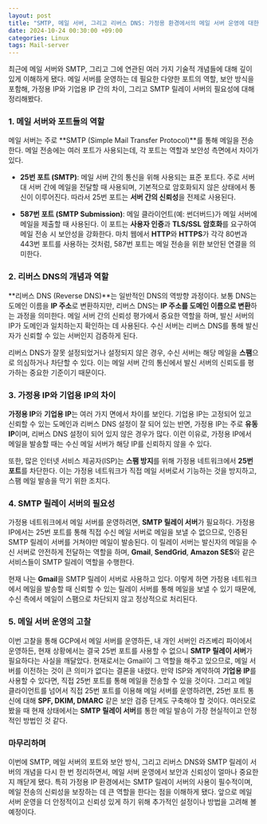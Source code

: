 ```yaml
---
layout: post
title: "SMTP, 메일 서버, 그리고 리버스 DNS: 가정용 환경에서의 메일 서버 운영에 대한 고찰"
date: 2024-10-24 00:30:00 +09:00
categories: Linux
tags: Mail-server
---
```


최근에 메일 서버와 SMTP, 그리고 그에 연관된 여러 가지 기술적 개념들에 대해 깊이 있게 이해하게 됐다. 메일 서버를 운영하는 데 필요한 다양한 포트의 역할, 보안 방식을 포함해, 가정용 IP와 기업용 IP 간의 차이, 그리고 SMTP 릴레이 서버의 필요성에 대해 정리해봤다.

### 1. 메일 서버와 포트들의 역할

메일 서버는 주로 **SMTP (Simple Mail Transfer Protocol)**를 통해 메일을 전송한다. 메일 전송에는 여러 포트가 사용되는데, 각 포트는 역할과 보안성 측면에서 차이가 있다.

- **25번 포트 (SMTP)**: 메일 서버 간의 통신을 위해 사용되는 표준 포트다. 주로 서버 대 서버 간에 메일을 전달할 때 사용되며, 기본적으로 암호화되지 않은 상태에서 통신이 이루어진다. 따라서 25번 포트는 **서버 간의 신뢰성**을 전제로 사용된다.

- **587번 포트 (SMTP Submission)**: 메일 클라이언트(예: 썬더버드)가 메일 서버에 메일을 제출할 때 사용된다. 이 포트는 **사용자 인증**과 **TLS/SSL 암호화**를 요구하여 메일 전송 시 보안성을 강화한다. 마치 웹에서 **HTTP**와 **HTTPS**가 각각 80번과 443번 포트를 사용하는 것처럼, 587번 포트는 메일 전송을 위한 보안된 연결을 의미한다.

### 2. 리버스 DNS의 개념과 역할

**리버스 DNS (Reverse DNS)**는 일반적인 DNS의 역방향 과정이다. 보통 DNS는 도메인 이름을 **IP 주소**로 변환하지만, 리버스 DNS는 **IP 주소를 도메인 이름으로 변환**하는 과정을 의미한다. 메일 서버 간의 신뢰성 평가에서 중요한 역할을 하며, 발신 서버의 IP가 도메인과 일치하는지 확인하는 데 사용된다. 수신 서버는 리버스 DNS를 통해 발신자가 신뢰할 수 있는 서버인지 검증하게 된다.

리버스 DNS가 잘못 설정되었거나 설정되지 않은 경우, 수신 서버는 해당 메일을 **스팸**으로 의심하거나 차단할 수 있다. 이는 메일 서버 간의 통신에서 발신 서버의 신뢰도를 평가하는 중요한 기준이기 때문이다.

### 3. 가정용 IP와 기업용 IP의 차이

**가정용 IP**와 **기업용 IP**는 여러 가지 면에서 차이를 보인다. 기업용 IP는 고정되어 있고 신뢰할 수 있는 도메인과 리버스 DNS 설정이 잘 되어 있는 반면, 가정용 IP는 주로 **유동 IP**이며, 리버스 DNS 설정이 되어 있지 않은 경우가 많다. 이런 이유로, 가정용 IP에서 메일을 발송할 때는 수신 메일 서버가 해당 IP를 신뢰하지 않을 수 있다.

또한, 많은 인터넷 서비스 제공자(ISP)는 **스팸 방지**를 위해 가정용 네트워크에서 **25번 포트**를 차단한다. 이는 가정용 네트워크가 직접 메일 서버로서 기능하는 것을 방지하고, 스팸 메일 발송을 막기 위한 조치다.

### 4. SMTP 릴레이 서버의 필요성

가정용 네트워크에서 메일 서버를 운영하려면, **SMTP 릴레이 서버**가 필요하다. 가정용 IP에서는 25번 포트를 통해 직접 수신 메일 서버로 메일을 보낼 수 없으므로, 인증된 SMTP 릴레이 서버를 거쳐야만 메일이 발송된다. 이 릴레이 서버는 발신자의 메일을 수신 서버로 안전하게 전달하는 역할을 하며, **Gmail**, **SendGrid**, **Amazon SES**와 같은 서비스들이 SMTP 릴레이 역할을 수행한다.

현재 나는 **Gmail**을 SMTP 릴레이 서버로 사용하고 있다. 이렇게 하면 가정용 네트워크에서 메일을 발송할 때 신뢰할 수 있는 릴레이 서버를 통해 메일을 보낼 수 있기 때문에, 수신 측에서 메일이 스팸으로 차단되지 않고 정상적으로 처리된다.

### 5. 메일 서버 운영의 고찰

이번 고찰을 통해 GCP에서 메일 서버를 운영하든, 내 개인 서버인 라즈베리 파이에서 운영하든, 현재 상황에서는 결국 25번 포트를 사용할 수 없으니 **SMTP 릴레이 서버**가 필요하다는 사실을 깨달았다. 현재로서는 Gmail이 그 역할을 해주고 있으므로, 메일 서버를 이전하는 것이 큰 의미가 없다는 결론을 내렸다. 만약 ISP와 계약하여 **기업용 IP**를 사용할 수 있다면, 직접 25번 포트를 통해 메일을 전송할 수 있을 것이다. 그리고 메일 클라이언트를 넘어서 직접 25번 포트를 이용해 메일 서버를 운영하려면, 25번 포트 통신에 대해 **SPF, DKIM, DMARC** 같은 보안 검증 단계도 구축해야 할 것이다. 여러모로 봤을 때 현재 상태에서는 **SMTP 릴레이 서버**를 통한 메일 발송이 가장 현실적이고 안정적인 방법인 것 같다.

### 마무리하며

이번에 SMTP, 메일 서버의 포트와 보안 방식, 그리고 리버스 DNS와 SMTP 릴레이 서버의 개념을 다시 한 번 정리하면서, 메일 서버 운영에서 보안과 신뢰성이 얼마나 중요한지 깨닫게 됐다. 특히 가정용 IP 환경에서는 SMTP 릴레이 서버의 사용이 필수적이며, 메일 전송의 신뢰성을 보장하는 데 큰 역할을 한다는 점을 이해하게 됐다. 앞으로 메일 서버 운영을 더 안정적이고 신뢰성 있게 하기 위해 추가적인 설정이나 방법을 고려해 볼 예정이다.